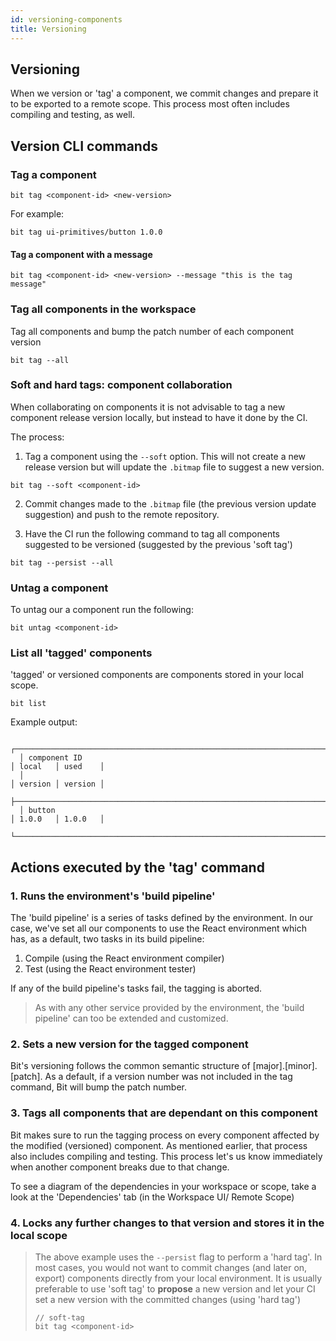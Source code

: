 ```yaml
--- 
id: versioning-components
title: Versioning
--- 
```


## Versioning

When we version or 'tag' a component, we commit changes and prepare it to be exported to a remote scope. This process most often includes compiling and testing, as well.

## Version CLI commands

### Tag a component

```shell
bit tag <component-id> <new-version>
```

For example:

```shell
bit tag ui-primitives/button 1.0.0
```

#### Tag a component with a message

```shell
bit tag <component-id> <new-version> --message "this is the tag message"
```

### Tag all components in the workspace

Tag all components and bump the patch number of each component version

```shell
bit tag --all
```

### Soft and hard tags: component collaboration

When collaborating on components it is not advisable to tag a new component release version locally, but instead to have it done by the CI.

The process:

1. Tag a component using the `--soft` option. This will not create a new release version but will update the `.bitmap` file to suggest a new version.

```shell
bit tag --soft <component-id>
```

2. Commit changes made to the `.bitmap` file (the previous version update suggestion) and push to the remote repository.

3. Have the CI run the following command to tag all components suggested to be versioned (suggested by the previous 'soft tag')

```shell
bit tag --persist --all
```

### Untag a component

To untag our a component run the following:

```shell
bit untag <component-id>
```

### List all 'tagged' components

'tagged' or versioned components are components stored in your local scope.

```shell
bit list
```

Example output:

```shell
  ┌──────────────────────────────────────────────────────────────────────┬─────────┬─────────┐
  │ component ID                                                         │ local   │ used    │
  │                                                                      │ version │ version │
  ├──────────────────────────────────────────────────────────────────────┼─────────┼─────────┤
  │ button                                                               │ 1.0.0   │ 1.0.0   │
  └──────────────────────────────────────────────────────────────────────┴─────────┴─────────┘
```



## Actions executed by the 'tag' command

### 1. Runs the environment's 'build pipeline'

The 'build pipeline' is a series of tasks defined by the environment. In our case, we've set all our components to use the React environment which has, as a default, two tasks in its build pipeline:

1. Compile (using the React environment compiler)
2. Test (using the React environment tester)

If any of the build pipeline's tasks fail, the tagging is aborted.

> As with any other service provided by the environment, the 'build pipeline' can too be extended and customized.

### 2. Sets a new version for the tagged component

Bit's versioning follows the common semantic structure of [major].[minor].[patch]. As a default, if a version number was not included in the tag command, Bit will bump the patch number.

### 3. Tags all components that are dependant on this component

Bit makes sure to run the tagging process on every component affected by the modified (versioned) component. As mentioned earlier, that process also includes compiling and testing. This process let's us know immediately when another component breaks due to that change.

To see a diagram of the dependencies in your workspace or scope, take a look at the 'Dependencies' tab (in the Workspace UI/ Remote Scope)

### 4. Locks any further changes to that version and stores it in the local scope

> The above example uses the `--persist` flag to perform a 'hard tag'. In most cases, you would not want to commit changes (and later on, export) components directly from your local environment. It is usually preferable to use 'soft tag' to **propose** a new version and let your CI set a new version with the committed changes (using 'hard tag')
>
> ```shell
> // soft-tag
> bit tag <component-id>
> ```
